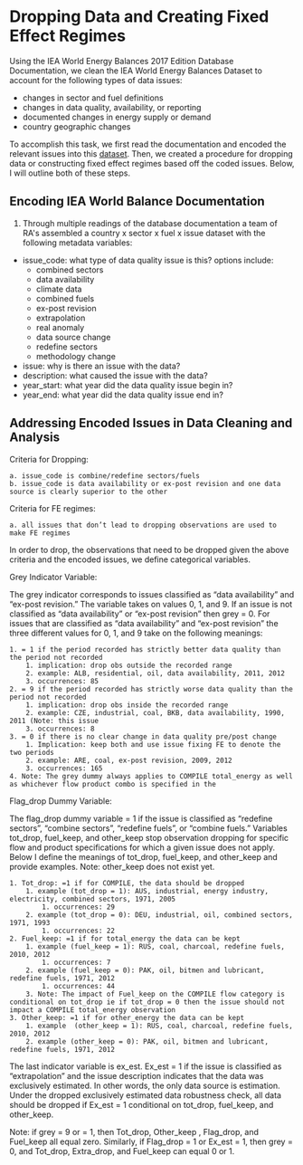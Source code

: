 # Dropping Data and Creating Fixed Effect Regimes

Using the IEA World Energy Balances 2017 Edition Database Documentation, we clean the IEA World Energy Balances Dataset to account for the following types of data issues:
* changes in sector and fuel definitions 
* changes in data quality, availability, or reporting
* documented changes in energy supply or demand
* country geographic changes

To accomplish this task, we first read the documentation and encoded the relevant issues into this [dataset](). Then, we created a procedure for dropping data or constructing fixed effect regimes based off the coded issues. Below, I will outline both of these steps. 

## Encoding IEA World Balance Documentation

1. Through multiple readings of the database documentation a team of RA's assembled a country x sector x fuel x issue dataset with the following metadata variables:
* issue_code: what type of data quality issue is this? options include:
    * combined sectors
    * data availability
    * climate data
    * combined fuels
    * ex-post revision
    * extrapolation
    * real anomaly
    * data source change
    * redefine sectors
    * methodology change
* issue: why is there an issue with the data? 
* description: what caused the issue with the data?
* year_start: what year did the data quality issue begin in?
* year_end: what year did the data quality issue end in?

## Addressing Encoded Issues in Data Cleaning and Analysis


Criteria for Dropping:

    a. issue_code is combine/redefine sectors/fuels
    b. issue_code is data availability or ex-post revision and one data source is clearly superior to the other

Criteria for FE regimes:

    a. all issues that don’t lead to dropping observations are used to make FE regimes

In order to drop, the observations that need to be dropped given the above criteria and the encoded issues, we define categorical variables. 

Grey Indicator Variable: 

The grey indicator corresponds to issues classified as “data availability” and “ex-post revision.” The variable takes on values 0, 1, and 9. If an issue is not classified as “data availability” or “ex-post revision” then grey = 0. For issues that are classified as “data availability” and “ex-post revision” the three different values for 0, 1, and 9 take on the following meanings: 

    1. = 1 if the period recorded has strictly better data quality than the period not recorded
        1. implication: drop obs outside the recorded range
        2. example: ALB, residential, oil, data availability, 2011, 2012
        3. occurrences: 85
    2. = 9 if the period recorded has strictly worse data quality than the period not recorded
        1. implication: drop obs inside the recorded range
        2. example: CZE, industrial, coal, BKB, data availability, 1990, 2011 (Note: this issue
        3. occurrences: 8
    3. = 0 if there is no clear change in data quality pre/post change
        1. Implication: keep both and use issue fixing FE to denote the two periods
        2. example: ARE, coal, ex-post revision, 2009, 2012
        3. occurrences: 165
    4. Note: The grey dummy always applies to COMPILE total_energy as well as whichever flow product combo is specified in the 

Flag_drop Dummy Variable:

The flag_drop dummy variable = 1 if the issue is classified as “redefine sectors”, “combine sectors”, “redefine fuels”, or “combine fuels.” Variables tot_drop, fuel_keep, and other_keep stop observation dropping for specific flow and product specifications for which a given issue does not apply. Below I define the meanings of tot_drop, fuel_keep, and other_keep and provide examples. Note: other_keep does not exist yet. 


    1. Tot_drop: =1 if for COMPILE, the data should be dropped
        1. example (tot_drop = 1): AUS, industrial, energy industry, electricity, combined sectors, 1971, 2005
            1. occurrences: 29
        2. example (tot_drop = 0): DEU, industrial, oil, combined sectors, 1971, 1993
            1. occurrences: 22
    2. Fuel_keep: =1 if for total_energy the data can be kept
        1. example (fuel_keep = 1): RUS, coal, charcoal, redefine fuels, 2010, 2012
            1. occurrences: 7
        2. example (fuel_keep = 0): PAK, oil, bitmen and lubricant, redefine fuels, 1971, 2012
            1. occurrences: 44
        3. Note: The impact of Fuel_keep on the COMPILE flow category is conditional on tot_drop ie if tot_drop = 0 then the issue should not impact a COMPILE total_energy observation
    3. Other_keep: =1 if for other_energy the data can be kept 
        1. example  (other_keep = 1): RUS, coal, charcoal, redefine fuels, 2010, 2012
        2. example (other_keep = 0): PAK, oil, bitmen and lubricant, redefine fuels, 1971, 2012

The last indicator variable is ex_est. Ex_est = 1 if the issue is classified as “extrapolation” and the issue description indicates that the data was exclusively estimated. In other words, the only data source is estimation. Under the dropped exclusively estimated data robustness check, all data should be dropped if Ex_est = 1 conditional on tot_drop, fuel_keep, and other_keep. 

Note: if grey = 9 or = 1, then Tot_drop, Other_keep , Flag_drop, and Fuel_keep all equal zero. Similarly, if Flag_drop = 1 or Ex_est = 1, then grey = 0, and Tot_drop, Extra_drop, and Fuel_keep can equal 0 or 1. 